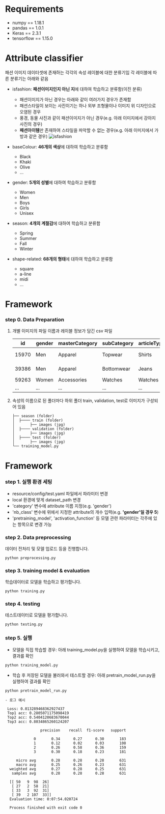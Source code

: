 # Requirements
- numpy == 1.18.1
- pandas == 1.0.1
- Keras == 2.3.1
- tensorflow == 1.15.0

# Attribute classifier
패션 이미지 데이터셋에 존재하는 각각의 속성 레이블에 대한 분류기임
각 레이블에 따른 분류기는 아래와 같음

- isfashion: **패션이미지인지 아닌 지**에 대하여 학습하고 분류함(이진 분류)
  - 패션이미지가 아닌 경우는 아래와 같이 여러가지 경우가 존재함
  - 패션스타일이 보이는 사진이기는 하나 외부 조형물이나 이미지 위 디자인으로 오염된 경우
  - 풍경, 동물 사진과 같이 패션이미지가 아닌 경우(e.g. 아래 이미지에서 강아지 사진의 경우)
  - **패션아이템**만 존재하여 스타일을 파악할 수 없는 경우(e.g. 아래 이미지에서 가방과 같은 경우)
 ![isfashion](https://user-images.githubusercontent.com/58968614/83541928-3dfc0e00-a535-11ea-9979-6ece8c3cc22a.png)


- baseColour: **46개의 색상**에 대하여 학습하고 분류함
  - Black
  - Khaki
  - Olive
  - ... 

- gender: **5개의 성별**에 대하여 학습하고 분류함
  - Women
  - Men
  - Boys
  - Girls
  - Unisex
  
- season: **4개의 계절감**에 대하여 학습하고 분류함
  - Spring
  - Summer
  - Fall
  - Winter

- shape-related: **68개의 형태**에 대하여 학습하고 분류함
  - square
  - a-line
  - midi
  - ...


# Framework

  ### step 0. Data Preparation
 1. 개별 이미지의 파일 이름과 레이블 정보가 담긴 csv 파일
 
     |id|gender|masterCategory|subCategory|articleType|baseColour|season|year|usage|productDisplayName
     |------|---|---|---|---|---|---|---|---|---|
     |15970|Men|Apparel|Topwear|Shirts|Navy Blue|Fall|2011|Casual|Turtle Check Men Navy Blue Shirt
     |39386|Men|Apparel|Bottomwear|Jeans|Blue|Summer|2012	|Casual|Peter England Men Party Blue Jeans
     |59263|Women|Accessories|Watches|Watches|Silver|Winter|2016|Casual|Titan|WomenSilver Watch
     |...|...|...|...|...|...|...|...|...|...|
 
 2. 속성의 이름으로 된 폴더마다 하위 폴더 train, validation, test로 이미지가 구성되어 있음
       ```
      ├── season (folder)
      │  ├──── train (folder)
      │       ├── images (jpg)
      │  ├──── validation (folder)
      │       ├── images (jpg)
      │  ├──── test (folder)
      │       ├── images (jpg)
      └── training_model.py
      ```
  
# Framework
  ### step 1. 실행 환경 세팅
  - resource/config/test.yaml 파일에서 파라미터 변경
  - local 환경에 맞게 dataset_path 변경
  - 'category' 변수에 attribute 이름 지정(e.g. 'gender')
  - 'nb_class' 변수에 위에서 지정한 attribute의 개수 입력(e.g. **'gender'일 경우 5**)
  - 'pretraining_model', 'activation_function' 등 모델 관련 파라미터는 각주에 있는 항목으로 변경 가능
 
  ### step 2. Data preprocessing
  데이터 전처리 및 모델 업로드 등을 진행합니다. 
  ```bash
  python preprocessing.py
  ```

  ### step 3. training model & evaluation
 학습데이터로 모델을 학습하고 평가합니다. 
 ```bash
 python training.py
  ```
  
  ### step 4. testing 
  테스트데이터로 모델을 평가합니다. 
  ```bash
  python testing.py
  ```
  
  ### step 5. 실행
  - 모델을 직접 학습할 경우: 아래 training_model.py을 실행하여 모델을 학습시키고, 결과를 확인
  ```bash
  python training_model.py
  ```
  
  - 학습 후 저장된 모델을 불러와서 테스트할 경우: 아래 pretrain_model_run.py을 실행하여 결과를 확인
   ```bash
  python pretrain_model_run.py
  ```
    - 로그 예시
  
     Loss: 0.013289468362927437
     Top1 acc: 0.2805071175098419
     Top2 acc: 0.5404120683670044
     Top3 acc: 0.8034865260124207
     
                    precision    recall  f1-score   support

                 0       0.34      0.27      0.30       183
                 1       0.12      0.02      0.03       108
                 2       0.26      0.58      0.36       159
                 3       0.30      0.18      0.23       181

         micro avg       0.28      0.28      0.28       631
         macro avg       0.25      0.26      0.23       631
      weighted avg       0.27      0.28      0.25       631
       samples avg       0.28      0.28      0.28       631

      [[ 50   9  98  26]
       [ 27   2  58  21]
       [ 33   3  92  31]
       [ 39   2 107  33]]
      Evaluation time: 0:07:54.020724

      Process finished with exit code 0
    
  
  
  
